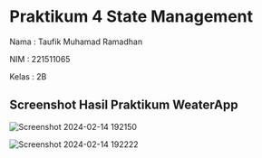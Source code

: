 # Praktikum 4 State Management

Nama  : Taufik Muhamad Ramadhan

NIM   : 221511065 

Kelas : 2B

## Screenshot Hasil Praktikum WeaterApp

![Screenshot 2024-02-14 192150](https://github.com/taufikmuhamadramadhan/Proyek-4-StateManagement/assets/42929886/659dcde8-f8b5-474b-9e10-775445ba4369)

![Screenshot 2024-02-14 192222](https://github.com/taufikmuhamadramadhan/Proyek-4-StateManagement/assets/42929886/1f1b4ddc-a836-46e3-9b82-48f5d3d0aee0)
